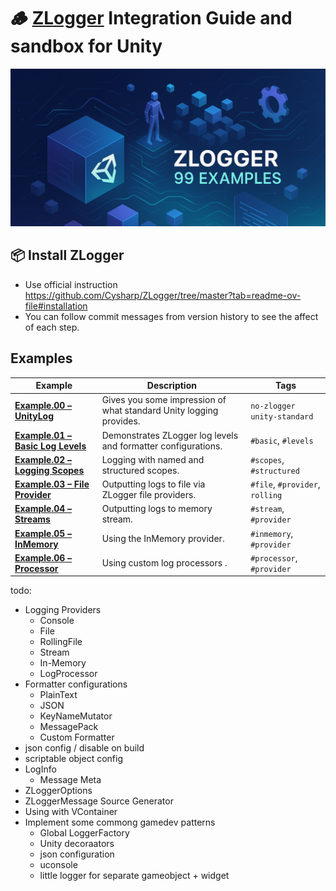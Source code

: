 # 🪵  [ZLogger](https://github.com/Cysharp/ZLogger) Integration Guide and sandbox for Unity
![project logo](doc-assets/repository-open-graph-cover.png)

## 📦 Install ZLogger

- Use official instruction https://github.com/Cysharp/ZLogger/tree/master?tab=readme-ov-file#installation
- You can follow commit messages from version history to see the affect of each step.

## Examples

| Example | Description                                                   | Tags                  |
|---------|---------------------------------------------------------------|-----------------------|
| [**Example.00 – UnityLog**](Assets/Example.00%20-%20UnityLog) | Gives you some impression of what standard Unity logging provides. | `no-zlogger` `unity-standard`    |
| [**Example.01 – Basic Log Levels**](Assets/Example.01%20-%20Basic%20log%20levels) | Demonstrates ZLogger log levels and formatter configurations. | `#basic`, `#levels`    |
| [**Example.02 – Logging Scopes**](Assets/Example.02%20-%20Logging%20scopes) | Logging with named and structured scopes. | `#scopes`, `#structured` |
| [**Example.03 – File Provider**](Assets/Example.03%20-%20File%20provider) | Outputting logs to file via ZLogger file providers. | `#file`, `#provider`, `rolling` |
| [**Example.04 – Streams**](Assets/Example.04%20-%20Streams) | Outputting logs to memory stream. | `#stream`, `#provider` |
| [**Example.05 – InMemory**](Assets/Example.05%20-%20InMemory) | Using the InMemory provider. | `#inmemory`, `#provider` |
| [**Example.06 – Processor**](Assets/Example.06%20-%20Processor) | Using custom log processors . | `#processor`, `#provider` |


todo:
- Logging Providers
  - Console
  + File
  + RollingFile
  - Stream 
  - In-Memory
  - LogProcessor
- Formatter configurations  
  - PlainText
  - JSON
  - KeyNameMutator
  - MessagePack
  - Custom Formatter
- json config / disable on build
- scriptable object config
- LogInfo
  - Message Meta
- ZLoggerOptions
- ZLoggerMessage Source Generator
- Using with VContainer
- Implement some commong gamedev patterns
  - Global LoggerFactory
  - Unity decoraators
  - json configuration
  - uconsole
  - little logger for separate gameobject + widget
